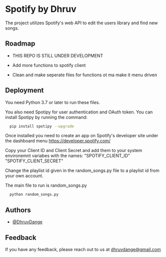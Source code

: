 
# Spotify by Dhruv

The project utilizes Spotify's web API to edit the users library and find new songs.

## Roadmap

- THIS REPO IS STILL UNDER DEVELOPMENT

- Add more functions to spotify client

- Clean and make seperate files for functions ot ma
    make it menu driven

  
## Deployment

You need Python 3.7 or later to run these files.

You also need Spotipy for
 user authentication and OAuth token. You can 
 install Spotipy by running the command:
```bash
  pip install spotipy --upgrade
```
Once installed you need to create an app on Spotify's developer
site under the dashboard menu https://developer.spotify.com/

Copy your Client ID and Client Secret and add them
to your system environemnt variabes with the names:
"SPOTIFY_CLIENT_ID"
"SPOTIFY_CLIENT_SECRET"

Change the playlist id given in the random_songs.py 
file to a playlist id from your own account.

The main file to run is random_songs.py

```bash
  python random_songs.py
```
  
## Authors

- [@DhruvDange](https://github.com/DhruvDange)

  
## Feedback

If you have any feedback, please reach out to us at dhruvdange@gmail.com

  